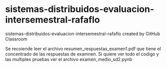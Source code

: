# sistemas-distribuidos-evaluacion-intersemestral-rafaflo
sistemas-distribuidos-evaluacion-intersemestral-rafaflo created by GitHub Classroom


Se recoiende leer el archivo resumen_respuestas_examen1.pdf que tiene el concentrado de las respuestas de examnen.
Si quiere ver todo el codigo y las multiples pruebas ver el archivo examen_medio_sd2.pynb
